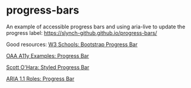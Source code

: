 # progress-bars

An example of accessible progress bars and using aria-live to update the progress label: https://slynch-github.github.io/progress-bars/

Good resources:
[W3 Schools: Bootstrap Progress Bar](https://www.w3schools.com/bootstrap/bootstrap_progressbars.asp)

[OAA A11y Examples: Progress Bar](http://oaa-accessibility.org/examplep/progressbar1/)

[Scott O'Hara: Styled Progress Bar](https://scottaohara.github.io/a11y_styled_form_controls/src/progress-bar/)

[ARIA 1.1 Roles: Progress Bar](https://www.w3.org/TR/wai-aria-1.1/#progressbar)
